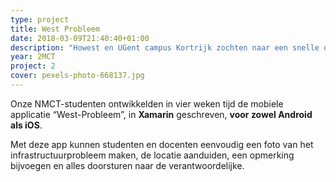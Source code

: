 ```yaml
---
type: project
title: West Probleem
date: 2018-03-09T21:40:40+01:00
description: "Howest en UGent campus Kortrijk zochten naar een snelle oplossing om infrastructuurproblemen te melden en te verzamelen."
year: 2MCT
project: 2
cover: pexels-photo-668137.jpg
---
```


Onze NMCT-studenten ontwikkelden in vier weken tijd de mobiele applicatie “West-Probleem”, in **Xamarin** geschreven, **voor zowel Android als iOS**.

Met deze app kunnen studenten en docenten eenvoudig een foto van het infrastructuurprobleem maken, de locatie aanduiden, een opmerking bijvoegen en alles doorsturen naar de verantwoordelijke.
